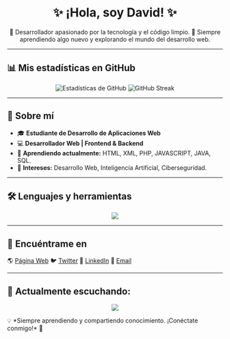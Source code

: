 <h1 align="center">✨ ¡Hola, soy David! ✨</h1>
<p align="center">
  🚀 Desarrollador apasionado por la tecnología y el código limpio.
  🎯 Siempre aprendiendo algo nuevo y explorando el mundo del desarrollo web.
</p>

---

## 📊 Mis estadísticas en GitHub
<p align="center">
  <img src="https://github-readme-stats.vercel.app/api?username=davidgs04&show_icons=true&theme=radical" alt="Estadísticas de GitHub">
  <img src="https://github-readme-streak-stats.herokuapp.com/?user=davidgs04&theme=radical" alt="GitHub Streak">
</p>

---

## 🚀 Sobre mí
- 🎓 **Estudiante de Desarrollo de Aplicaciones Web**
- 💻 **Desarrollador Web | Frontend & Backend**
- 🌱 **Aprendiendo actualmente:** HTML, XML, PHP, JAVASCRIPT, JAVA, SQL.
- 📌 **Intereses:** Desarrollo Web, Inteligencia Artificial, Ciberseguridad.

---

## 🛠️ Lenguajes y herramientas
<p align="center">
  <img src="https://skillicons.dev/icons?i=html,css,js,php,python,java,c,cpp,react,vue,nodejs,express,mysql,mongodb,git,github,vscode" />
</p>

---

## 🔗 Encuéntrame en
🌎 [Página Web](https://davidgs04.github.io/erdavid04.github.io/)
🐦 [Twitter](https://twitter.com/tuusuario)
👔 [LinkedIn](https://linkedin.com/in/tuusuario)
📧 [Email](mailto:dgarsua0909@g.educaand.es)

---

## 🎵 Actualmente escuchando:
<p align="center">
  <a href="https://github.com/kittinan/spotify-github-profile">
    <img src="https://spotify-github-profile.kittinanx.com/api/view?uid=31piklw352s5noozfvqmundxwrcu&cover_image=true&theme=default&show_offline=false&background_color=121212&interchange=false">
  </a>
</p>
💡 *Siempre aprendiendo y compartiendo conocimiento. ¡Conéctate conmigo!* 🚀
